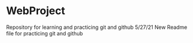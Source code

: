 # WebProject
Repository for learning and practicing git and github
5/27/21 New Readme file for practicing git and github
